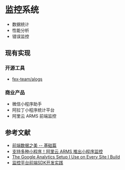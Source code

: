 # 监控系统

- 数据统计
- 性能分析
- 错误监控

## 现有实现

### 开源工具

- [fex-team/alogs](https://github.com/fex-team/alogs)

### 商业产品

- 微信小程序助手
- 阿拉丁小程序统计平台
- 阿里云 ARMS 前端监控

## 参考文献

- [前端数据之美 -- 基础篇](http://fex.baidu.com/blog/2014/05/front_end-data/)
- [支持多种小程序！阿里云 ARMS 推出小程序监控](https://www.infoq.cn/article/3QHswJd*3g5Q0t1GdmCP)
- [The Google Analytics Setup I Use on Every Site I Build](https://philipwalton.com/articles/the-google-analytics-setup-i-use-on-every-site-i-build/)
- [监控平台前端SDK开发实践](https://tech.meituan.com/2017/09/07/hunt-sdk-practice.html)
